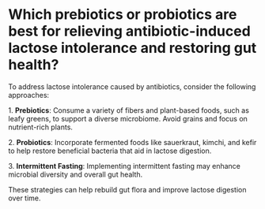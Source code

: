 # Which prebiotics or probiotics are best for relieving antibiotic-induced lactose intolerance and restoring gut health?

To address lactose intolerance caused by antibiotics, consider the following approaches:

1\. **Prebiotics**: Consume a variety of fibers and plant-based foods, such as leafy greens, to support a diverse microbiome. Avoid grains and focus on nutrient-rich plants.

2\. **Probiotics**: Incorporate fermented foods like sauerkraut, kimchi, and kefir to help restore beneficial bacteria that aid in lactose digestion.

3\. **Intermittent Fasting**: Implementing intermittent fasting may enhance microbial diversity and overall gut health.

These strategies can help rebuild gut flora and improve lactose digestion over time.